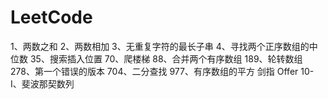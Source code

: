 # LeetCode
1、两数之和
2、两数相加
3、无重复字符的最长子串
4、寻找两个正序数组的中位数
35、搜索插入位置
70、爬楼梯
88、合并两个有序数组
189、轮转数组
278、第一个错误的版本
704、二分查找
977、有序数组的平方
剑指 Offer 10- I、斐波那契数列

